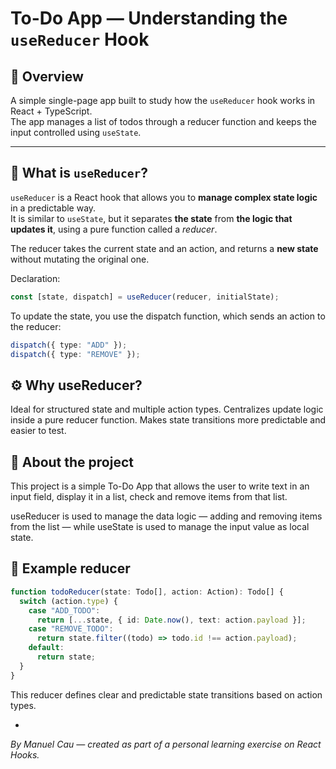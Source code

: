 # To-Do App — Understanding the `useReducer` Hook

## 🧩 Overview

A simple single-page app built to study how the `useReducer` hook works in React + TypeScript.  
The app manages a list of todos through a reducer function and keeps the input controlled using `useState`.

---

## 🧠 What is `useReducer`?

`useReducer` is a React hook that allows you to **manage complex state logic** in a predictable way.  
It is similar to `useState`, but it separates **the state** from **the logic that updates it**, using a pure function called a _reducer_.

The reducer takes the current state and an action, and returns a **new state** without mutating the original one.

Declaration:

```ts
const [state, dispatch] = useReducer(reducer, initialState);
```

To update the state, you use the dispatch function, which sends an action to the reducer:

```ts
dispatch({ type: "ADD" });
dispatch({ type: "REMOVE" });
```

## ⚙️ Why useReducer?

Ideal for structured state and multiple action types.
Centralizes update logic inside a pure reducer function.
Makes state transitions more predictable and easier to test.

## 🧱 About the project

This project is a simple To-Do App that allows the user to write text in an input field, display it in a list, check and remove items from that list.

useReducer is used to manage the data logic — adding and removing items from the list — while useState is used to manage the input value as local state.

## 🧩 Example reducer 

```ts
function todoReducer(state: Todo[], action: Action): Todo[] {
  switch (action.type) {
    case "ADD_TODO":
      return [...state, { id: Date.now(), text: action.payload }];
    case "REMOVE_TODO":
      return state.filter((todo) => todo.id !== action.payload);
    default:
      return state;
  }
}
```
This reducer defines clear and predictable state transitions based on action types.

-

*By Manuel Cau — created as part of a personal learning exercise on React Hooks.*
